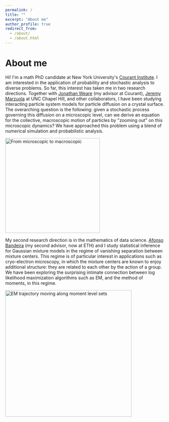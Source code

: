 ```yaml
---
permalink: /
title: ""
excerpt: "About me"
author_profile: true
redirect_from: 
  - /about/
  - /about.html
---
```


About me
======


Hi! I'm a math PhD candidate at New York University's [Courant Institute](https://math.nyu.edu/dynamic/). I am interested in the application of probability and stochastic analysis to diverse problems. So far, this interest has taken me in two research directions. Together with [Jonathan Weare](https://cims.nyu.edu/~weare/) (my advisor at Courant), [Jeremy Marzuola](https://marzuola.web.unc.edu/) at UNC Chapel Hill, and other collaborators, I have been studying interacting particle system models for particle diffusion on a crystal surface. The overarching question is the following: given a stochastic process governing this diffusion on a microscopic level, can we derive an equation for the collective, macroscopic motion of particles by "zooming out" on this microscopic dynamics? We have approached this problem using a blend of numerical simulation and probabilistic analysis. 


<img src="https://anyakatsevich.github.io/images/direction1_2.png"
     alt="From microscopic to macroscopic"
     style="height:300px;" />

My second research direction is in the mathematics of data science. [Afonso Bandeira](https://people.math.ethz.ch/~abandeira/) (my second advisor, now at ETH) and I study statistical inference for Gaussian mixture models in the regime of vanishing separation between mixture centers. This regime is of particular interest in applications such as cryo-electron microscopy, in which the mixture centers are known to enjoy additional structure: they are related to each other by the action of a group. We have been exploring the surprising intimate connection between log likelihood maximization algorithms such as EM, and the method of moments, in this regime. 

<img src="https://anyakatsevich.github.io/images/EM_demo_2.png"
     alt="EM trajectory moving along moment level sets"
     style="height:400px;" />
